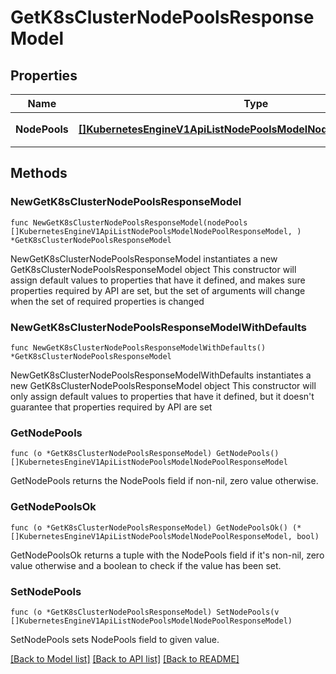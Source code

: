 # GetK8sClusterNodePoolsResponseModel

## Properties

Name | Type | Description | Notes
------------ | ------------- | ------------- | -------------
**NodePools** | [**[]KubernetesEngineV1ApiListNodePoolsModelNodePoolResponseModel**](KubernetesEngineV1ApiListNodePoolsModelNodePoolResponseModel.md) | 클러스터 내 노드 풀 목록 | 

## Methods

### NewGetK8sClusterNodePoolsResponseModel

`func NewGetK8sClusterNodePoolsResponseModel(nodePools []KubernetesEngineV1ApiListNodePoolsModelNodePoolResponseModel, ) *GetK8sClusterNodePoolsResponseModel`

NewGetK8sClusterNodePoolsResponseModel instantiates a new GetK8sClusterNodePoolsResponseModel object
This constructor will assign default values to properties that have it defined,
and makes sure properties required by API are set, but the set of arguments
will change when the set of required properties is changed

### NewGetK8sClusterNodePoolsResponseModelWithDefaults

`func NewGetK8sClusterNodePoolsResponseModelWithDefaults() *GetK8sClusterNodePoolsResponseModel`

NewGetK8sClusterNodePoolsResponseModelWithDefaults instantiates a new GetK8sClusterNodePoolsResponseModel object
This constructor will only assign default values to properties that have it defined,
but it doesn't guarantee that properties required by API are set

### GetNodePools

`func (o *GetK8sClusterNodePoolsResponseModel) GetNodePools() []KubernetesEngineV1ApiListNodePoolsModelNodePoolResponseModel`

GetNodePools returns the NodePools field if non-nil, zero value otherwise.

### GetNodePoolsOk

`func (o *GetK8sClusterNodePoolsResponseModel) GetNodePoolsOk() (*[]KubernetesEngineV1ApiListNodePoolsModelNodePoolResponseModel, bool)`

GetNodePoolsOk returns a tuple with the NodePools field if it's non-nil, zero value otherwise
and a boolean to check if the value has been set.

### SetNodePools

`func (o *GetK8sClusterNodePoolsResponseModel) SetNodePools(v []KubernetesEngineV1ApiListNodePoolsModelNodePoolResponseModel)`

SetNodePools sets NodePools field to given value.



[[Back to Model list]](../README.md#documentation-for-models) [[Back to API list]](../README.md#documentation-for-api-endpoints) [[Back to README]](../README.md)


